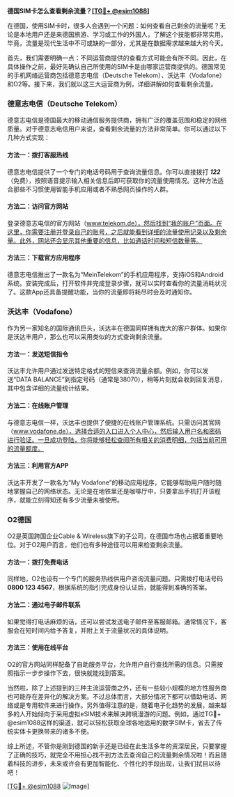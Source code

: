 **德国SIM卡怎么查看剩余流量？[[TG💪+ @esim1088](https://t.me/s/esim1088)]**

在德国，使用SIM卡时，很多人会遇到一个问题：如何查看自己剩余的流量呢？无论是本地用户还是来德国旅游、学习或工作的外国人，了解这个技能都非常实用。毕竟，流量是现代生活中不可或缺的一部分，尤其是在数据需求越来越大的今天。

首先，我们需要明确一点：不同运营商提供的查看方式可能会有所不同。因此，在具体操作之前，最好先确认自己所使用的SIM卡是由哪家运营商提供的。德国常见的手机网络运营商包括德意志电信（Deutsche Telekom）、沃达丰（Vodafone）和O2等。接下来，我们就以这三大运营商为例，详细讲解如何查看剩余流量。

### 德意志电信（Deutsche Telekom）

德意志电信是德国最大的移动通信服务提供商，拥有广泛的覆盖范围和稳定的网络质量。对于德意志电信用户来说，查看剩余流量的方法非常简单。你可以通过以下几种方式实现：

#### 方法一：拨打客服热线
德意志电信提供了一个专门的电话号码用于查询流量信息。你可以直接拨打 ***122***（免费），按照语音提示输入相关信息后即可获取你的流量使用情况。这种方法适合那些不习惯使用智能手机应用或者不熟悉网页操作的人群。

#### 方法二：访问官方网站
登录德意志电信的官方网站（www.telekom.de），然后找到“我的账户”页面。在这里，你需要注册并登录自己的账号，之后就能看到详细的流量使用记录以及剩余量。此外，网站还会显示其他重要的信息，比如通话时间和短信数量等。

#### 方法三：下载官方应用程序
德意志电信推出了一款名为“MeinTelekom”的手机应用程序，支持iOS和Android系统。安装完成后，打开软件并完成登录步骤，就可以实时查看你的流量消耗状况了。这款App还具备提醒功能，当你的流量即将耗尽时会及时通知你。

### 沃达丰（Vodafone）

作为另一家知名的国际通讯巨头，沃达丰在德国同样拥有庞大的客户群体。如果你是沃达丰用户，那么也可以采用类似的方式查询剩余流量。

#### 方法一：发送短信指令
沃达丰允许用户通过发送特定格式的短信来查询流量余额。例如，你可以发送“DATA BALANCE”到指定号码（通常是38070），稍等片刻就会收到回复消息，其中包含详细的流量统计结果。

#### 方法二：在线账户管理
与德意志电信一样，沃达丰也提供了便捷的在线账户管理系统。只需访问其官网（www.vodafone.de），选择合适的入口进入个人中心，然后输入用户名和密码进行验证。一旦成功登陆，你将能够轻松查阅所有相关的消费明细，包括当前可用的流量额度。

#### 方法三：利用官方APP
沃达丰开发了一款名为“My Vodafone”的移动应用程序，它能够帮助用户随时随地掌握自己的网络状态。无论是在地铁里还是咖啡厅中，只要拿出手机打开该程序，就能立刻得知还有多少流量未被使用。

### O2德国

O2是英国跨国企业Cable & Wireless旗下的子公司，在德国市场也占据着重要地位。对于O2用户而言，他们也有多种途径可以用来检查剩余流量。

#### 方法一：拨打免费电话
同样地，O2也设有一个专门的服务热线供用户咨询流量问题。只需拨打电话号码 **0800 123 4567**，根据系统的指引完成身份认证后，就能得到准确的答案。

#### 方法二：通过电子邮件联系
如果觉得打电话麻烦的话，还可以尝试发送电子邮件至客服邮箱。通常情况下，客服会在短时间内给予答复，并附上关于流量状况的具体说明。

#### 方法三：使用在线平台
O2的官方网站同样配备了自助服务平台，允许用户自行查找所需的信息。只需按照指示一步步操作下去，很快就能找到答案。

当然啦，除了上述提到的三种主流运营商之外，还有一些较小规模的地方性服务商也可能存在差异化的解决方案。不过总体而言，大部分情况下都可以借助电话、网络或是专用软件来进行操作。另外值得注意的是，随着电子化趋势的发展，越来越多的人开始倾向于采用虚拟eSIM技术来解决跨境漫游的问题。例如，通过TG💪+ @esim1088这样的渠道，就可以轻松获取全球各地适用的数字SIM卡，省去了传统实体卡更换带来的诸多不便。

综上所述，不管你是刚到德国的新手还是已经在此生活多年的资深居民，只要掌握了正确的技巧，就完全不用担心找不到方法去查询自己的流量剩余情况啦！而且随着科技的进步，未来或许会有更加智能化、个性化的手段出现，让我们拭目以待吧！

[[TG💪+ @esim1088](https://t.me/s/esim1088) ![Image](https://i.postimg.cc/4NQfJmqS/Snipaste-2025-05-13-00-14-12.png)]